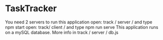 # TaskTracker

You need 2 servers to run this application
open: track / server / and type npm start
open: track/ client / and type npm run serve This application runs on a mySQL database. More info in track / server / db.js